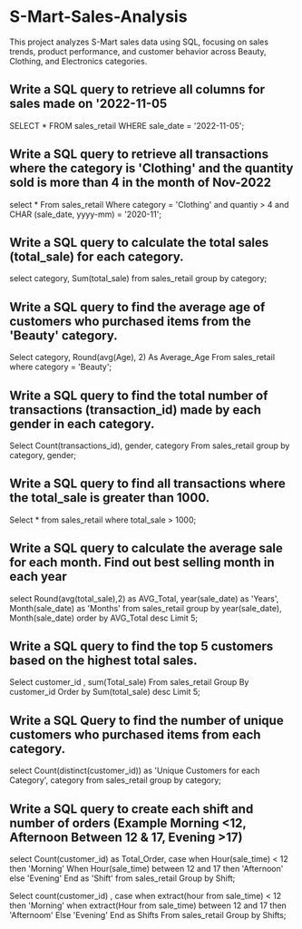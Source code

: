 # S-Mart-Sales-Analysis
This project analyzes S-Mart sales data using SQL, focusing on sales trends, product performance, and customer behavior across Beauty, Clothing, and Electronics categories.

## Write a SQL query to retrieve all columns for sales made on '2022-11-05
SELECT * FROM sales_retail
WHERE sale_date = '2022-11-05';


## Write a SQL query to retrieve all transactions where the category is 'Clothing' and the quantity sold is more than 4 in the month of Nov-2022
select *
From sales_retail
Where category = 'Clothing'
and quantiy > 4 and
CHAR (sale_date, yyyy-mm) = '2020-11';


## Write a SQL query to calculate the total sales (total_sale) for each category.
select category, Sum(total_sale) from sales_retail
group by category;


## Write a SQL query to find the average age of customers who purchased items from the 'Beauty' category.
Select category, Round(avg(Age), 2) As Average_Age From sales_retail
where category = 'Beauty';


## Write a SQL query to find the total number of transactions (transaction_id) made by each gender in each category.
Select Count(transactions_id), gender, category From sales_retail
group by category, gender;


## Write a SQL query to find all transactions where the total_sale is greater than 1000.
Select * from sales_retail
where total_sale > 1000;



## Write a SQL query to calculate the average sale for each month. Find out best selling month in each year
select
Round(avg(total_sale),2) as AVG_Total,
year(sale_date) as 'Years',
Month(sale_date) as 'Months'
from
sales_retail
group by year(sale_date), Month(sale_date)
order by AVG_Total desc
Limit 5;


## Write a SQL query to find the top 5 customers based on the highest total sales.
Select customer_id , sum(Total_sale) From sales_retail
Group By customer_id
Order by Sum(total_sale) desc
Limit 5;


## Write a SQL Query to find the number of unique customers who purchased items from each category.
select
Count(distinct(customer_id)) as 'Unique Customers for each Category',
category
from
sales_retail
group by category;


## Write a SQL query to create each shift and number of orders (Example Morning <12, Afternoon Between 12 & 17, Evening >17)
select Count(customer_id) as Total_Order,
case
when Hour(sale_time) < 12 then 'Morning'
When Hour(sale_time) between 12 and 17 then 'Afternoon'
else 'Evening'
End as 'Shift'
from sales_retail
Group by Shift;

Select count(customer_id) ,
case
when extract(hour from sale_time) < 12 then 'Morning'
when extract(Hour from sale_time) between 12 and 17 then 'Afternoom'
Else 'Evening'
End as Shifts
From sales_retail
Group by Shifts;
